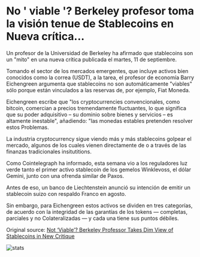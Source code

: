 # No ' viable '? Berkeley profesor toma la visión tenue de Stablecoins en Nueva crítica...

Un profesor de la Universidad de Berkeley ha afirmado que stablecoins son un "mito" en una nueva crítica publicada el martes, 11 de septiembre.

Tomando el sector de los mercados emergentes, que incluye activos bien conocidos como la correa (USDT), a la tarea, el profesor de economía Barry Eichengreen argumenta que stablecoins no son automáticamente "viables" sólo porque están vinculados a las reservas de, por ejemplo, Fiat Moneda.

Eichengreen escribe que "los cryptocurrencies convencionales, como bitcoin, comercian a precios tremendamente fluctuantes, lo que significa que su poder adquisitivo – su dominio sobre bienes y servicios – es altamente inestable", añadiendo: "las monedas estables pretenden resolver estos Problemas.

La industria cryptocurrency sigue viendo más y más stablecoins golpear el mercado, algunos de los cuales vienen directamente de o a través de las finanzas tradicionales insitutitions.

Como Cointelegraph ha informado, esta semana vio a los reguladores luz verde tanto el primer activo stablecoin de los gemelos Winklevoss, el dólar Gemini, junto con una ofrenda similar de Paxos.

Antes de eso, un banco de Liechtenstein anunció su intención de emitir un stablecoin suizo con respaldo Franco en agosto.

Sin embargo, para Eichengreen estos activos se dividen en tres categorías, de acuerdo con la integridad de las garantías de los tokens — completas, parciales y no Colateralizadas — y cada una tiene sus puntos débiles.

Original source: [Not ‘Viable’? Berkeley Professor Takes Dim View of Stablecoins in New Critique](https://cointelegraph.com/news/not-viable-berkeley-professor-takes-dim-view-of-stablecoins-in-new-critique)

![stats](https://c.statcounter.com/11760860/0/a89fa40b/1/ "stats")